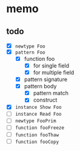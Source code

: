 memo
====

todo
----

* [x] `newtype Foo`
* [x] `pattern Foo`
	+ [x] function foo
		- [x] for single field
		- [x] for multiple field
	+ [x] pattern signature
	+ [x] pattern body
		- [x] pattern match
		- [x] construct
* [x] `instance Show Foo`
* [ ] `instance Read Foo`
* [ ] `newtype FooPrim`
* [ ] `function fooFreeze`
* [ ] `function fooThaw`
* [ ] `function fooCopy`

